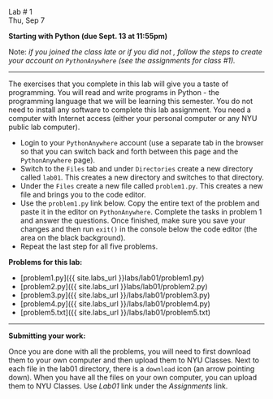 <div class="recitation">



<div class="column_date">
<p markdown="block">

Lab # 1 <br> 
Thu, Sep 7 

</p>
</div>



<div class="column_recitation" >
<p markdown="block">

**Starting with Python (due Sept. 13 at 11:55pm)**

Note: *if you joined the class late or if you did not , follow the steps to create your account on `PythonAnywhere` (see the assignments for class #1).* 

---

The exercises that you complete in this lab will give you a taste of programming.
You will read and write programs in Python - the programming language that we
will be learning this semester. You do not need to install any software to complete
this lab assignment. You need a computer with Internet access (either your personal
computer or any NYU public lab computer).


- Login to your `PythonAnywhere` account (use a separate tab in the browser so
that you can switch back and forth between this page and the `PythonAnywhere` 
page). 
- Switch to the `Files` tab and under `Directories` create a new directory
called `lab01`. This creates a new directory and switches to that directory. 
- Under the `Files` create a new file called `problem1.py`. This creates a new
file and brings you to the code editor. 
- Use the `problem1.py` link below. Copy the entire text of the problem and paste it
in the editor on `PythonAnywhere`. Complete the tasks in problem 1 and answer the
questions. Once finished, make sure you save your changes and then
run `exit()` in the console below the code editor (the area on the black background).  
- Repeat the last step for all five problems. 


__Problems for this lab:__
- [problem1.py]({{ site.labs_url }}labs/lab01/problem1.py)
- [problem2.py]({{ site.labs_url }}labs/lab01/problem2.py)
- [problem3.py]({{ site.labs_url }}/labs/lab01/problem3.py)
- [problem4.py]({{ site.labs_url }}/labs/lab01/problem4.py)
- [problem5.txt]({{ site.labs_url }}/labs/lab01/problem5.txt)


<!--

- Complete the problems listed there in `lab01` folder. The final versions
(i.e., the ones that will be graded) should be there no later than the due date of
Sept. 13 at 11:55pm. 
-->
--- 

__Submitting your work:__

Once you are done with all the problems, you will need to first download them 
to your own computer and then upload them to NYU Classes. 
Next to each file in the lab01 directory, there is a `download` icon (an
arrow pointing down). When you have all the files on your own computer, you
can upload them to NYU Classes. Use _Lab01_ link under the _Assignments_ link. 

</p>
</div>



</div>
